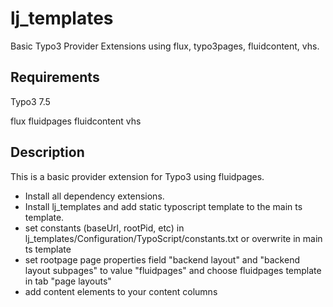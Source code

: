 # lj_templates
Basic Typo3 Provider Extensions using flux, typo3pages, fluidcontent, vhs. 

## Requirements
Typo3 7.5

flux
fluidpages
fluidcontent
vhs

## Description

This is a basic provider extension for Typo3 using fluidpages. 
- Install all dependency extensions.
- Install lj_templates and add static typoscript template to the main ts template.
- set constants (baseUrl, rootPid, etc) in lj_templates/Configuration/TypoScript/constants.txt or overwrite in main ts template
- set rootpage page properties field "backend layout" and "backend layout subpages" to value "fluidpages" and choose fluidpages template in tab "page layouts"
- add content elements to your content columns 
